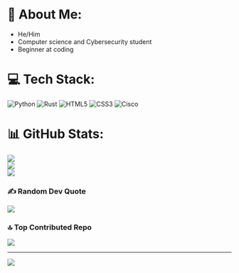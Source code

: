 # 💫 About Me:
- He/Him
- Computer science and Cybersecurity student
- Beginner at coding

# 💻 Tech Stack:
![Python](https://img.shields.io/badge/python-3670A0?style=for-the-badge&logo=python&logoColor=ffdd54) ![Rust](https://img.shields.io/badge/rust-%23000000.svg?style=for-the-badge&logo=rust&logoColor=white) ![HTML5](https://img.shields.io/badge/html5-%23E34F26.svg?style=for-the-badge&logo=html5&logoColor=white) ![CSS3](https://img.shields.io/badge/css3-%231572B6.svg?style=for-the-badge&logo=css3&logoColor=white) ![Cisco](https://img.shields.io/badge/cisco-%23049fd9.svg?style=for-the-badge&logo=cisco&logoColor=black)
# 📊 GitHub Stats:
![](https://github-readme-stats.vercel.app/api?username=CharlieFranzel&theme=gruvbox_light&hide_border=false&include_all_commits=false&count_private=false)<br/>
![](https://nirzak-streak-stats.vercel.app/?user=CharlieFranzel&theme=gruvbox_light&hide_border=false)<br/>
![](https://github-readme-stats.vercel.app/api/top-langs/?username=CharlieFranzel&theme=gruvbox_light&hide_border=false&include_all_commits=false&count_private=false&layout=compact)

### ✍️ Random Dev Quote
![](https://quotes-github-readme.vercel.app/api?type=vetical&theme=radical)

### 🔝 Top Contributed Repo
![](https://github-contributor-stats.vercel.app/api?username=CharlieFranzel&limit=5&theme=dark&combine_all_yearly_contributions=true)

---
[![](https://visitcount.itsvg.in/api?id=CharlieFranzel&icon=0&color=0)](https://visitcount.itsvg.in)

<!-- Proudly created with GPRM ( https://gprm.itsvg.in ) -->
